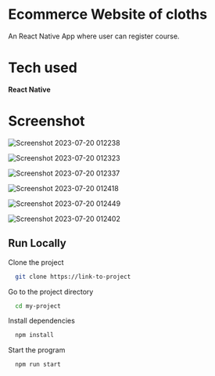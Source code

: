 # Ecommerce Website of cloths

An React Native App where user can register course.


# Tech used 

**React Native**


# Screenshot
![Screenshot 2023-07-20 012238](https://github.com/TheHimanshuDixit/EducationApp/assets/107857348/4d3583c9-3f97-4153-a2b2-2365778cf60e)

![Screenshot 2023-07-20 012323](https://github.com/TheHimanshuDixit/EducationApp/assets/107857348/6e2cdc20-fc0c-4cf4-9d26-550fe13988f2)

![Screenshot 2023-07-20 012337](https://github.com/TheHimanshuDixit/EducationApp/assets/107857348/711434ec-c038-46cf-8b89-86dbfd485d9b)

![Screenshot 2023-07-20 012418](https://github.com/TheHimanshuDixit/EducationApp/assets/107857348/c567c2bd-3edc-4e59-b1bf-f0994532cf9a)

![Screenshot 2023-07-20 012449](https://github.com/TheHimanshuDixit/EducationApp/assets/107857348/db5e2449-a8f8-426e-ad98-19c2405e4431)

![Screenshot 2023-07-20 012402](https://github.com/TheHimanshuDixit/EducationApp/assets/107857348/8d9ffbd1-a972-4023-b5ac-ef992b311985)



## Run Locally

Clone the project

```bash
  git clone https://link-to-project
```

Go to the project directory

```bash
  cd my-project
```

Install dependencies

```bash
  npm install
```

Start the program

```bash
  npm run start
```

